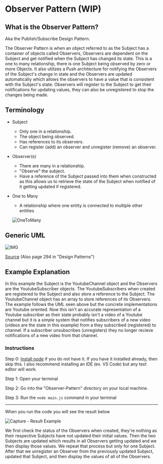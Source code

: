 # Observer Pattern (WIP)

## What is the Observer Pattern?

Aka the Publish/Subscribe Design Pattern.

The Observer Pattern is when an object referred to as the Subject has a container of objects called Observers, Observers are dependent on the Subject and get notified when the Subject has changed its state. This is a one to many relationship, there is one Subject being observed by zero or more Objects. It also utilizes a Push architecture for notifying the Observers of the Subject's change in state and the Observers are updated automatically which allows the observers to have a value that is consistent with the Subject's state. Observers will register to the Subject to get their notifications for updating values, they can also be unregistered to stop the changes being made. 

## Terminology
- Subject
    - Only one in a relationship. 
    - The object being observed.
    - Has references to its observers.
    - Can register (add) an observer and unregister (remove) an observer.  

- Observer(s)
    - There are many in a relationship.
    - "Observe" the subject.
    - Have a reference of the Subject passed into them when constructed as this allows us to retrieve the state of the Subject when notified of it getting updated if registered.
 
- One to Many
    - A relationship where one entity is connected to multiple other entities

  ![OneToMany](https://github.com/Hagnap/Design-Patterns-in-TypeScript/assets/60297426/69bdb305-a0e4-4e51-a05d-f89b43cc4699)


  
## Generic UML

![IMG](https://i.stack.imgur.com/w5Cqy.png)

[Source](https://www.cs.mcgill.ca/~hv/classes/CS400/01.hchen/doc/observer/observer.html) (Also page 294 in "Design Patterns")

## Example Explanation

In this example the Subject is the YoutubeChannel object and the Observers are the YoutubeSubscriber objects. The YoutubeSubscribers when created are registered to the Subject and also store a reference to the Subject. The YoutubeChannel object has an array to store references of its Observers. The example follows the UML seen above but the concrete implementations are Youtube oriented. Now this isn't an accurate representation of a Youtube subscriber as their state probably isn't a video of a Youtube channel but it is a *simple* system that notifies subscribers of a new video (videos are the state in this example) from a they subscribed (registered) to channel. If a subscriber unsubscribes (unregisters) they no longer recieve notifications of a new video from that channel.

### Instructions
  Step 0: [Install node](https://nodejs.org/en/download) if you do not have it. If you have it installed already, then skip this. I also recommend installing an IDE (ex. VS Code) but any text editor will work.
  
  Step 1: Open your terminal
  
  Step 2: Go into the "Observer-Pattern" directory on your local machine. 
  
  Step 3: Run the `node main.js` command in your terminal

----------------------------
When you run the code you will see the result below

![Capture - Result Example](https://github.com/Hagnap/Design-Patterns-in-TypeScript/assets/60297426/ec2b5fd2-0234-43b2-9ba0-854b60961502)

We first check the status of the Observers when created, they're nothing as their respective Subjects have not updated their initial values. Then the two Subjects are updated which results in all Observers getting updated and we then display those values. We repeat that process but only for one Subject. After that we unregister an Observer from the previously updated Subject, updated that Subject, and then display the values of all of the Observers.


